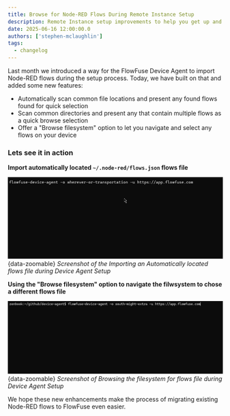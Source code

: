 ```yaml
---
title: Browse for Node-RED Flows During Remote Instance Setup
description: Remote Instance setup improvements to help you get up and running faster with the FlowFuse Device Agent.
date: 2025-06-16 12:00:00.0
authors: ['stephen-mclaughlin']
tags:
  - changelog
---
```


Last month we introduced a way for the FlowFuse Device Agent to import Node-RED flows during the setup process. Today, we have built on that and added some new features:

- Automatically scan common file locations and present any found flows found for quick selection
- Scan common directories and present any that contain multiple flows as a quick browse selection
- Offer a "Browse filesystem" option to let you navigate and select any flows on your device


### Lets see it in action

**Import automatically located `~/.node-red/flows.json` flows file**

![Screenshot of the Importing an Automatically located flows file during Device Agent Setup](./images/import-flows-quick-select.gif){data-zoomable}
_Screenshot of the Importing an Automatically located flows file during Device Agent Setup_

**Using the "Browse filesystem" option to navigate the filwsystem to chose a different flows file**

![Screenshot of Browsing the filesystem for flows file during Device Agent Setup](./images/import-flows-browsed.gif){data-zoomable}
_Screenshot of Browsing the filesystem for flows file during Device Agent Setup_

We hope these new enhancements make the process of migrating existing Node-RED flows to FlowFuse even easier.
